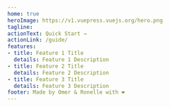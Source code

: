 ```yaml
---
home: true
heroImage: https://v1.vuepress.vuejs.org/hero.png
tagline: 
actionText: Quick Start →
actionLink: /guide/
features:
- title: Feature 1 Title
  details: Feature 1 Description
- title: Feature 2 Title
  details: Feature 2 Description
- title: Feature 3 Title
  details: Feature 3 Description
footer: Made by Omer & Ronelle with ❤️
---
```

<GreenRoom/>